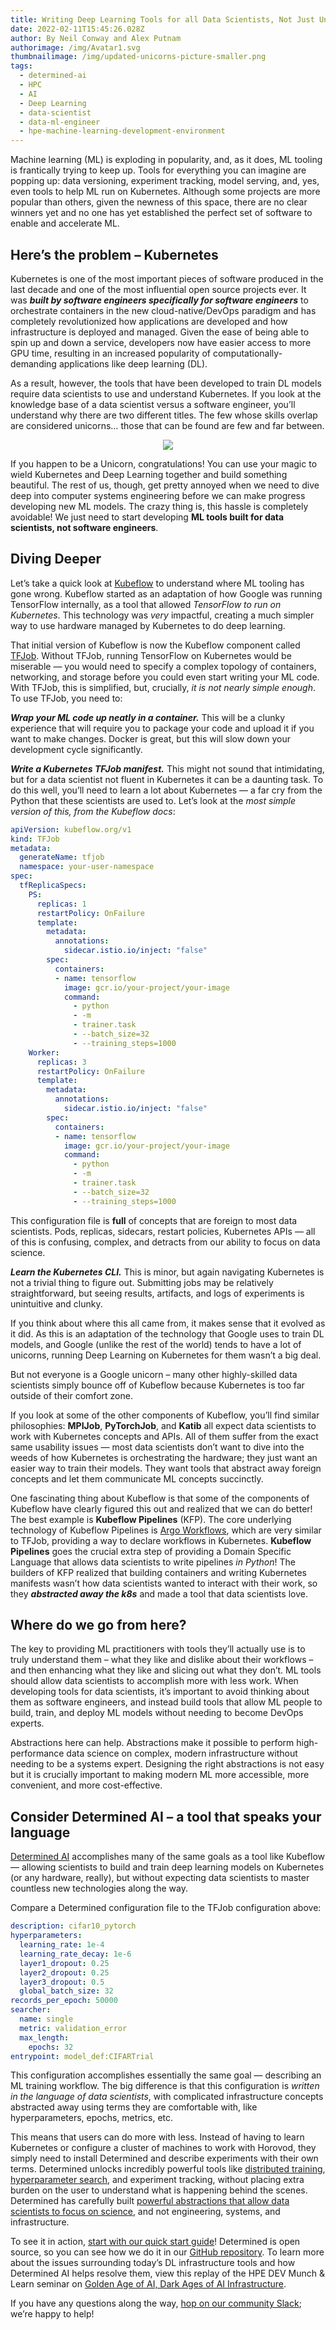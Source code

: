 ```yaml
---
title: Writing Deep Learning Tools for all Data Scientists, Not Just Unicorns
date: 2022-02-11T15:45:26.028Z
author: By Neil Conway and Alex Putnam
authorimage: /img/Avatar1.svg
thumbnailimage: /img/updated-unicorns-picture-smaller.png
tags:
  - determined-ai
  - HPC
  - AI
  - Deep Learning
  - data-scientist
  - data-ml-engineer
  - hpe-machine-learning-development-environment
---
```

Machine learning (ML) is exploding in popularity, and, as it does, ML tooling is frantically trying to keep up. Tools for everything you can imagine are popping up: data versioning, experiment tracking, model serving, and, yes, even tools to help ML run on Kubernetes. Although some projects are more popular than others, given the newness of this space, there are no clear winners yet and no one has yet established the perfect set of software to enable and accelerate ML.

## Here’s the problem – Kubernetes

Kubernetes is one of the most important pieces of software produced in the last decade and one of the most influential open source projects ever. It was ***built by software engineers specifically for software engineers*** to orchestrate containers in the new cloud-native/DevOps paradigm and has completely revolutionized how applications are developed and how infrastructure is deployed and managed. Given the ease of being able to spin up and down a service, developers now have easier access to more GPU time, resulting in an increased popularity of computationally-demanding applications like deep learning (DL).

As a result, however, the tools that have been developed to train DL models require data scientists to use and understand Kubernetes. If you look at the knowledge base of a data scientist versus a software engineer, you’ll understand why there are two different titles. The few whose skills overlap are considered unicorns… those that can be found are few and far between.

<center><img src="/img/updated-unicorns-picture-smaller.png"></center>

If you happen to be a Unicorn, congratulations! You can use your magic to wield Kubernetes and Deep Learning together and build something beautiful. The rest of us, though, get pretty annoyed when we need to dive deep into computer systems engineering before we can make progress developing new ML models. The crazy thing is, this hassle is completely avoidable! We just need to start developing **ML tools built for data scientists, not software engineers**.

## Diving Deeper

Let’s take a quick look at [Kubeflow](https://www.kubeflow.org/) to understand where ML tooling has gone wrong.  Kubeflow started as an adaptation of how Google was running TensorFlow internally, as a tool that allowed *TensorFlow to run on Kubernetes*. This technology was *very* impactful, creating a much simpler way to use hardware managed by Kubernetes to do deep learning.

That initial version of Kubeflow is now the Kubeflow component called [TFJob](https://www.kubeflow.org/docs/components/training/tftraining/). Without TFJob, running TensorFlow on Kubernetes would be miserable — you would need to specify a complex topology of containers, networking, and storage before you could even start writing your ML code. With TFJob, this is simplified, but, crucially, *it is not nearly simple enough*. To use TFJob, you need to:

***Wrap your ML code up neatly in a container.*** This will be a clunky experience that will require you to package your code and upload it if you want to make changes. Docker is great, but this will slow down your development cycle significantly.

***Write a Kubernetes TFJob manifest.*** This might not sound that intimidating, but for a data scientist not fluent in Kubernetes it can be a daunting task. To do this well, you’ll need to learn a lot about Kubernetes — a far cry from the Python that these scientists are used to. Let’s look at the *most simple version of this, from the Kubeflow docs*:

```yaml
apiVersion: kubeflow.org/v1
kind: TFJob
metadata:
  generateName: tfjob
  namespace: your-user-namespace
spec:
  tfReplicaSpecs:
    PS:
      replicas: 1
      restartPolicy: OnFailure
      template:
        metadata:
          annotations:
            sidecar.istio.io/inject: "false"
        spec:
          containers:
          - name: tensorflow
            image: gcr.io/your-project/your-image
            command:
              - python
              - -m
              - trainer.task
              - --batch_size=32
              - --training_steps=1000
    Worker:
      replicas: 3
      restartPolicy: OnFailure
      template:
        metadata:
          annotations:
            sidecar.istio.io/inject: "false"
        spec:
          containers:
          - name: tensorflow
            image: gcr.io/your-project/your-image
            command:
              - python
              - -m
              - trainer.task
              - --batch_size=32
              - --training_steps=1000
```

This configuration file is **full** of concepts that are foreign to most data scientists. Pods, replicas, sidecars, restart policies, Kubernetes APIs — all of this is confusing, complex, and detracts from our ability to focus on data science.

***Learn the Kubernetes CLI.*** This is minor, but again navigating Kubernetes is not a trivial thing to figure out. Submitting jobs may be relatively straightforward, but seeing results, artifacts, and logs of experiments is unintuitive and clunky.

If you think about where this all came from, it makes sense that it evolved as it did. As this is an adaptation of the technology that Google uses to train DL models, and Google (unlike the rest of the world) tends to have a lot of unicorns, running Deep Learning on Kubernetes for them wasn’t a big deal. 

But not everyone is a Google unicorn – many other highly-skilled data scientists simply bounce off of Kubeflow because Kubernetes is too far outside of their comfort zone.

If you look at some of the other components of Kubeflow, you’ll find similar philosophies: **MPIJob**, **PyTorchJob**, and **Katib** all expect data scientists to work with Kubernetes concepts and APIs. All of them suffer from the exact same usability issues — most data scientists don’t want to dive into the weeds of how Kubernetes is orchestrating the hardware; they just want an easier way to train their models. They want tools that abstract away foreign concepts and let them communicate ML concepts succinctly.

One fascinating thing about Kubeflow is that some of the components of Kubeflow have clearly figured this out and realized that we can do better! The best example is **Kubeflow Pipelines** (KFP). The core underlying technology of Kubeflow Pipelines is [Argo Workflows](https://github.com/argoproj/argo), which are very similar to TFJob, providing a way to declare workflows in Kubernetes. **Kubeflow Pipelines** goes the crucial extra step of providing a Domain Specific Language that allows data scientists to write pipelines *in Python*! The builders of KFP realized that building containers and writing Kubernetes manifests wasn’t how data scientists wanted to interact with their work, so they ***abstracted away the k8s*** and made a tool that data scientists love.

## Where do we go from here?

The key to providing ML practitioners with tools they’ll actually use is to truly understand them – what they like and dislike about their workflows – and then enhancing what they like and slicing out what they don’t. ML tools should allow data scientists to accomplish more with less work. When developing tools for data scientists, it’s important to avoid thinking about them as software engineers, and instead build tools that allow ML people to build, train, and deploy ML models without needing to become DevOps experts. 

Abstractions here can help. Abstractions make it possible to perform high-performance data science on complex, modern infrastructure without needing to be a systems expert. Designing the right abstractions is not easy but it is crucially important to making modern ML more accessible, more convenient, and more cost-effective.

## Consider Determined AI – a tool that speaks your language

[Determined AI](https://developer.hpe.com/platform/determined-ai/home/) accomplishes many of the same goals as a tool like Kubeflow — allowing scientists to build and train deep learning models on Kubernetes (or any hardware, really), but without expecting data scientists to master countless new technologies along the way.

Compare a Determined configuration file to the TFJob configuration above:

```yaml
description: cifar10_pytorch
hyperparameters:
  learning_rate: 1e-4
  learning_rate_decay: 1e-6
  layer1_dropout: 0.25
  layer2_dropout: 0.25
  layer3_dropout: 0.5
  global_batch_size: 32
records_per_epoch: 50000
searcher:
  name: single
  metric: validation_error
  max_length:
    epochs: 32
entrypoint: model_def:CIFARTrial
```

This configuration accomplishes essentially the same goal — describing an ML training workflow. The big difference is that this configuration is *written in the language of data scientists*, with complicated infrastructure concepts abstracted away using terms they are comfortable with, like hyperparameters, epochs, metrics, etc.

This means that users can do more with less. Instead of having to learn Kubernetes or configure a cluster of machines to work with Horovod, they simply need to install Determined and describe experiments with their own terms. Determined unlocks incredibly powerful tools like [distributed training](https://www.determined.ai/blog/faster-nlp-with-deep-learning-distributed-training/), [hyperparameter search](https://www.determined.ai/blog/why-does-no-one-use-advanced-hp-tuning/), and experiment tracking, without placing extra burden on the user to understand what is happening behind the scenes. Determined has carefully built [powerful abstractions that allow data scientists to focus on science](https://www.determined.ai/blog/standardized-models-with-determined/), and not engineering, systems, and infrastructure.

To see it in action, [start with our quick start guide](https://docs.determined.ai/latest/tutorials/quick-start.html)! Determined is open source, so you can see how we do it in our [GitHub repository](https://github.com/determined-ai/determined). To learn more about the issues surrounding today’s DL infrastructure tools and how Determined AI helps resolve them, view this replay of the HPE DEV Munch & Learn seminar on [Golden Age of AI, Dark Ages of AI Infrastructure](https://www.youtube.com/watch?v=ktZFLD-9qgw&list=PLtS6YX0YOX4fWMwKbp9blyI1GLdXlbWjY ).

If you have any questions along the way, [hop on our community Slack](https://join.slack.com/t/determined-community/shared_invite/zt-cnj7802v-KcVbaUrIzQOwmkmY7gP0Ew); we’re happy to help!